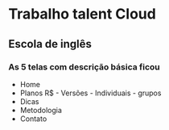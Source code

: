 # Trabalho talent Cloud 

## Escola de inglês
### As 5 telas com descrição básica ficou
* Home
* Planos R$ - Versões - Individuais - grupos
* Dicas
* Metodologia
* Contato
